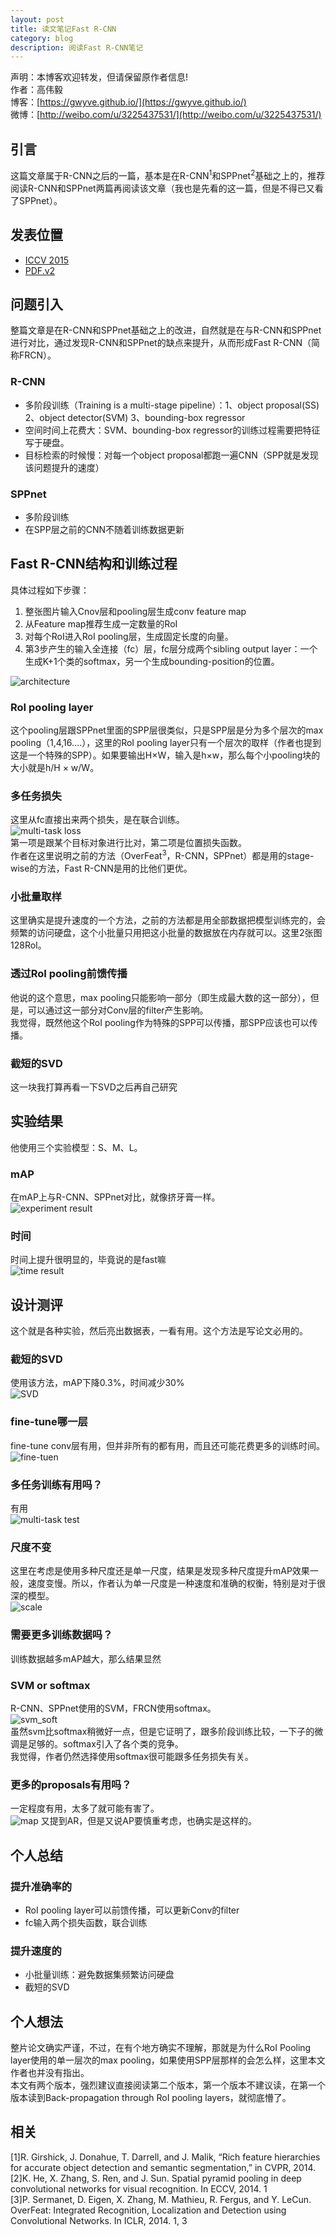 ```yaml
---
layout: post
title: 读文笔记Fast R-CNN
category: blog
description: 阅读Fast R-CNN笔记
---
```





声明：本博客欢迎转发，但请保留原作者信息!      
作者：高伟毅       
博客：[https://gwyve.github.io/](https://gwyve.github.io/)    
微博：[http://weibo.com/u/3225437531/](http://weibo.com/u/3225437531/)    


## 引言

这篇文章属于R-CNN之后的一篇，基本是在R-CNN<sup>1</sup>和SPPnet<sup>2</sup>基础之上的，推荐阅读R-CNN和SPPnet两篇再阅读该文章（我也是先看的这一篇，但是不得已又看了SPPnet）。    

## 发表位置
- [ICCV 2015](http://www.cvpapers.com/iccv2015.html)   
- [PDF.v2](https://arxiv.org/pdf/1504.08083v2.pdf)

## 问题引入

整篇文章是在R-CNN和SPPnet基础之上的改进，自然就是在与R-CNN和SPPnet进行对比，通过发现R-CNN和SPPnet的缺点来提升，从而形成Fast R-CNN（简称FRCN）。    

### R-CNN  
- 多阶段训练（Training is a multi-stage pipeline）：1、object proposal(SS) 2、object detector(SVM) 3、bounding-box regressor
- 空间时间上花费大：SVM、bounding-box regressor的训练过程需要把特征写于硬盘。
- 目标检索的时候慢：对每一个object proposal都跑一遍CNN（SPP就是发现该问题提升的速度）     

### SPPnet
- 多阶段训练
- 在SPP层之前的CNN不随着训练数据更新


## Fast R-CNN结构和训练过程

具体过程如下步骤：         
1. 整张图片输入Cnov层和pooling层生成conv feature map 
2. 从Feature map推荐生成一定数量的RoI     
3. 对每个RoI进入RoI pooling层，生成固定长度的向量。
4. 第3步产生的输入全连接（fc）层，fc层分成两个sibling output layer：一个生成K+1个类的softmax，另一个生成bounding-position的位置。

![architecture](/images/blog/2016-12-28/architecture.png)

### RoI pooling layer
这个pooling层跟SPPnet里面的SPP层很类似，只是SPP层是分为多个层次的max pooling（1,4,16....），这里的RoI pooling layer只有一个层次的取样（作者也提到这是一个特殊的SPP）。如果要输出H×W，输入是h×w，那么每个小pooling块的大小就是h/H × w/W。

### 多任务损失
这里从fc直接出来两个损失，是在联合训练。    
![multi-task loss](/images/blog/2016-12-28/multi-task-loss.png)   
第一项是跟某个目标对象进行比对，第二项是位置损失函数。     
作者在这里说明之前的方法（OverFeat<sup>3</sup>，R-CNN，SPPnet）都是用的stage-wise的方法，Fast R-CNN是用的比他们更优。

### 小批量取样
这里确实是提升速度的一个方法，之前的方法都是用全部数据把模型训练完的，会频繁的访问硬盘，这个小批量只用把这小批量的数据放在内存就可以。这里2张图128RoI。

### 透过RoI pooling前馈传播
他说的这个意思，max pooling只能影响一部分（即生成最大数的这一部分），但是，可以通过这一部分对Conv层的filter产生影响。    
我觉得，既然他这个RoI pooling作为特殊的SPP可以传播，那SPP应该也可以传播。

### 截短的SVD
这一块我打算再看一下SVD之后再自己研究

## 实验结果
他使用三个实验模型：S、M、L。

### mAP
在mAP上与R-CNN、SPPnet对比，就像挤牙膏一样。     
![experiment result](/images/blog/2016-12-28/experiment_result.png)

### 时间
时间上提升很明显的，毕竟说的是fast嘛    
![time result](/images/blog/2016-12-28/time_result.png)   

## 设计测评
这个就是各种实验，然后亮出数据表，一看有用。这个方法是写论文必用的。     
### 截短的SVD
使用该方法，mAP下降0.3%，时间减少30%     
![SVD](/images/blog/2016-12-28/SVD.png)

### fine-tune哪一层
fine-tune conv层有用，但并非所有的都有用，而且还可能花费更多的训练时间。     
![fine-tuen](/images/blog/2016-12-28/fine-tune.png)

### 多任务训练有用吗？
有用    
![multi-task test](/images/blog/2016-12-28/Multi-task_experiment.png)  

### 尺度不变
这里在考虑是使用多种尺度还是单一尺度，结果是发现多种尺度提升mAP效果一般，速度变慢。所以，作者认为单一尺度是一种速度和准确的权衡，特别是对于很深的模型。    
![scale](/images/blog/2016-12-28/scale.png)   

### 需要更多训练数据吗？
训练数据越多mAP越大，那么结果显然

### SVM or softmax
R-CNN、SPPnet使用的SVM，FRCN使用softmax。    
![svm_soft](/images/blog/2016-12-28/svm_softmax.png)      
虽然svm比softmax稍微好一点，但是它证明了，跟多阶段训练比较，一下子的微调是足够的。softmax引入了各个类的竞争。     
我觉得，作者仍然选择使用softmax很可能跟多任务损失有关。

### 更多的proposals有用吗？
一定程度有用，太多了就可能有害了。            
![map](/images/blog/2016-12-28/map_ap.png)
又提到AR，但是又说AP要慎重考虑，也确实是这样的。

## 个人总结

### 提升准确率的
- RoI pooling layer可以前馈传播，可以更新Conv的filter
- fc输入两个损失函数，联合训练

### 提升速度的
- 小批量训练：避免数据集频繁访问硬盘
- 截短的SVD

## 个人想法
整片论文确实严谨，不过，在有个地方确实不理解，那就是为什么RoI Pooling layer使用的单一层次的max pooling，如果使用SPP层那样的会怎么样，这里本文作者也并没有指出。     
本文有两个版本，强烈建议直接阅读第二个版本，第一个版本不建议读，在第一个版本读到Back-propagation through RoI pooling layers，就彻底懵了。


## 相关
[1]R. Girshick, J. Donahue, T. Darrell, and J. Malik, “Rich feature
hierarchies for accurate object detection and semantic segmentation,”
in CVPR, 2014.    
[2]K. He, X. Zhang, S. Ren, and J. Sun. Spatial pyramid pooling
in deep convolutional networks for visual recognition. In
ECCV, 2014. 1  
[3]P. Sermanet, D. Eigen, X. Zhang, M. Mathieu, R. Fergus,
and Y. LeCun. OverFeat: Integrated Recognition, Localization and Detection using Convolutional Networks. In ICLR, 2014. 1, 3        
              
